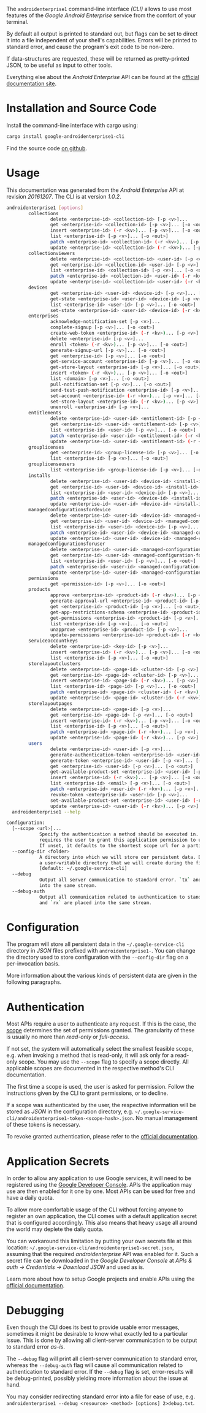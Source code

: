<!---
DO NOT EDIT !
This file was generated automatically from 'src/mako/cli/README.md.mako'
DO NOT EDIT !
-->
The `androidenterprise1` command-line interface *(CLI)* allows to use most features of the *Google Android Enterprise* service from the comfort of your terminal.

By default all output is printed to standard out, but flags can be set to direct it into a file independent of your shell's
capabilities. Errors will be printed to standard error, and cause the program's exit code to be non-zero.

If data-structures are requested, these will be returned as pretty-printed JSON, to be useful as input to other tools.

Everything else about the *Android Enterprise* API can be found at the
[official documentation site](https://developers.google.com/android/work/play/emm-api).

# Installation and Source Code

Install the command-line interface with cargo using:

```bash
cargo install google-androidenterprise1-cli
```

Find the source code [on github](https://github.com/Byron/google-apis-rs/tree/master/gen/androidenterprise1-cli).

# Usage

This documentation was generated from the *Android Enterprise* API at revision *20161207*. The CLI is at version *1.0.2*.

```bash
androidenterprise1 [options]
        collections
                delete <enterprise-id> <collection-id> [-p <v>]...
                get <enterprise-id> <collection-id> [-p <v>]... [-o <out>]
                insert <enterprise-id> (-r <kv>)... [-p <v>]... [-o <out>]
                list <enterprise-id> [-p <v>]... [-o <out>]
                patch <enterprise-id> <collection-id> (-r <kv>)... [-p <v>]... [-o <out>]
                update <enterprise-id> <collection-id> (-r <kv>)... [-p <v>]... [-o <out>]
        collectionviewers
                delete <enterprise-id> <collection-id> <user-id> [-p <v>]...
                get <enterprise-id> <collection-id> <user-id> [-p <v>]... [-o <out>]
                list <enterprise-id> <collection-id> [-p <v>]... [-o <out>]
                patch <enterprise-id> <collection-id> <user-id> (-r <kv>)... [-p <v>]... [-o <out>]
                update <enterprise-id> <collection-id> <user-id> (-r <kv>)... [-p <v>]... [-o <out>]
        devices
                get <enterprise-id> <user-id> <device-id> [-p <v>]... [-o <out>]
                get-state <enterprise-id> <user-id> <device-id> [-p <v>]... [-o <out>]
                list <enterprise-id> <user-id> [-p <v>]... [-o <out>]
                set-state <enterprise-id> <user-id> <device-id> (-r <kv>)... [-p <v>]... [-o <out>]
        enterprises
                acknowledge-notification-set [-p <v>]...
                complete-signup [-p <v>]... [-o <out>]
                create-web-token <enterprise-id> (-r <kv>)... [-p <v>]... [-o <out>]
                delete <enterprise-id> [-p <v>]...
                enroll <token> (-r <kv>)... [-p <v>]... [-o <out>]
                generate-signup-url [-p <v>]... [-o <out>]
                get <enterprise-id> [-p <v>]... [-o <out>]
                get-service-account <enterprise-id> [-p <v>]... [-o <out>]
                get-store-layout <enterprise-id> [-p <v>]... [-o <out>]
                insert <token> (-r <kv>)... [-p <v>]... [-o <out>]
                list <domain> [-p <v>]... [-o <out>]
                pull-notification-set [-p <v>]... [-o <out>]
                send-test-push-notification <enterprise-id> [-p <v>]... [-o <out>]
                set-account <enterprise-id> (-r <kv>)... [-p <v>]... [-o <out>]
                set-store-layout <enterprise-id> (-r <kv>)... [-p <v>]... [-o <out>]
                unenroll <enterprise-id> [-p <v>]...
        entitlements
                delete <enterprise-id> <user-id> <entitlement-id> [-p <v>]...
                get <enterprise-id> <user-id> <entitlement-id> [-p <v>]... [-o <out>]
                list <enterprise-id> <user-id> [-p <v>]... [-o <out>]
                patch <enterprise-id> <user-id> <entitlement-id> (-r <kv>)... [-p <v>]... [-o <out>]
                update <enterprise-id> <user-id> <entitlement-id> (-r <kv>)... [-p <v>]... [-o <out>]
        grouplicenses
                get <enterprise-id> <group-license-id> [-p <v>]... [-o <out>]
                list <enterprise-id> [-p <v>]... [-o <out>]
        grouplicenseusers
                list <enterprise-id> <group-license-id> [-p <v>]... [-o <out>]
        installs
                delete <enterprise-id> <user-id> <device-id> <install-id> [-p <v>]...
                get <enterprise-id> <user-id> <device-id> <install-id> [-p <v>]... [-o <out>]
                list <enterprise-id> <user-id> <device-id> [-p <v>]... [-o <out>]
                patch <enterprise-id> <user-id> <device-id> <install-id> (-r <kv>)... [-p <v>]... [-o <out>]
                update <enterprise-id> <user-id> <device-id> <install-id> (-r <kv>)... [-p <v>]... [-o <out>]
        managedconfigurationsfordevice
                delete <enterprise-id> <user-id> <device-id> <managed-configuration-for-device-id> [-p <v>]...
                get <enterprise-id> <user-id> <device-id> <managed-configuration-for-device-id> [-p <v>]... [-o <out>]
                list <enterprise-id> <user-id> <device-id> [-p <v>]... [-o <out>]
                patch <enterprise-id> <user-id> <device-id> <managed-configuration-for-device-id> (-r <kv>)... [-p <v>]... [-o <out>]
                update <enterprise-id> <user-id> <device-id> <managed-configuration-for-device-id> (-r <kv>)... [-p <v>]... [-o <out>]
        managedconfigurationsforuser
                delete <enterprise-id> <user-id> <managed-configuration-for-user-id> [-p <v>]...
                get <enterprise-id> <user-id> <managed-configuration-for-user-id> [-p <v>]... [-o <out>]
                list <enterprise-id> <user-id> [-p <v>]... [-o <out>]
                patch <enterprise-id> <user-id> <managed-configuration-for-user-id> (-r <kv>)... [-p <v>]... [-o <out>]
                update <enterprise-id> <user-id> <managed-configuration-for-user-id> (-r <kv>)... [-p <v>]... [-o <out>]
        permissions
                get <permission-id> [-p <v>]... [-o <out>]
        products
                approve <enterprise-id> <product-id> (-r <kv>)... [-p <v>]...
                generate-approval-url <enterprise-id> <product-id> [-p <v>]... [-o <out>]
                get <enterprise-id> <product-id> [-p <v>]... [-o <out>]
                get-app-restrictions-schema <enterprise-id> <product-id> [-p <v>]... [-o <out>]
                get-permissions <enterprise-id> <product-id> [-p <v>]... [-o <out>]
                list <enterprise-id> [-p <v>]... [-o <out>]
                unapprove <enterprise-id> <product-id> [-p <v>]...
                update-permissions <enterprise-id> <product-id> (-r <kv>)... [-p <v>]... [-o <out>]
        serviceaccountkeys
                delete <enterprise-id> <key-id> [-p <v>]...
                insert <enterprise-id> (-r <kv>)... [-p <v>]... [-o <out>]
                list <enterprise-id> [-p <v>]... [-o <out>]
        storelayoutclusters
                delete <enterprise-id> <page-id> <cluster-id> [-p <v>]...
                get <enterprise-id> <page-id> <cluster-id> [-p <v>]... [-o <out>]
                insert <enterprise-id> <page-id> (-r <kv>)... [-p <v>]... [-o <out>]
                list <enterprise-id> <page-id> [-p <v>]... [-o <out>]
                patch <enterprise-id> <page-id> <cluster-id> (-r <kv>)... [-p <v>]... [-o <out>]
                update <enterprise-id> <page-id> <cluster-id> (-r <kv>)... [-p <v>]... [-o <out>]
        storelayoutpages
                delete <enterprise-id> <page-id> [-p <v>]...
                get <enterprise-id> <page-id> [-p <v>]... [-o <out>]
                insert <enterprise-id> (-r <kv>)... [-p <v>]... [-o <out>]
                list <enterprise-id> [-p <v>]... [-o <out>]
                patch <enterprise-id> <page-id> (-r <kv>)... [-p <v>]... [-o <out>]
                update <enterprise-id> <page-id> (-r <kv>)... [-p <v>]... [-o <out>]
        users
                delete <enterprise-id> <user-id> [-p <v>]...
                generate-authentication-token <enterprise-id> <user-id> [-p <v>]... [-o <out>]
                generate-token <enterprise-id> <user-id> [-p <v>]... [-o <out>]
                get <enterprise-id> <user-id> [-p <v>]... [-o <out>]
                get-available-product-set <enterprise-id> <user-id> [-p <v>]... [-o <out>]
                insert <enterprise-id> (-r <kv>)... [-p <v>]... [-o <out>]
                list <enterprise-id> <email> [-p <v>]... [-o <out>]
                patch <enterprise-id> <user-id> (-r <kv>)... [-p <v>]... [-o <out>]
                revoke-token <enterprise-id> <user-id> [-p <v>]...
                set-available-product-set <enterprise-id> <user-id> (-r <kv>)... [-p <v>]... [-o <out>]
                update <enterprise-id> <user-id> (-r <kv>)... [-p <v>]... [-o <out>]
  androidenterprise1 --help

Configuration:
  [--scope <url>]...
            Specify the authentication a method should be executed in. Each scope
            requires the user to grant this application permission to use it.
            If unset, it defaults to the shortest scope url for a particular method.
  --config-dir <folder>
            A directory into which we will store our persistent data. Defaults to
            a user-writable directory that we will create during the first invocation.
            [default: ~/.google-service-cli]
  --debug
            Output all server communication to standard error. `tx` and `rx` are placed
            into the same stream.
  --debug-auth
            Output all communication related to authentication to standard error. `tx`
            and `rx` are placed into the same stream.

```

# Configuration

The program will store all persistent data in the `~/.google-service-cli` directory in *JSON* files prefixed with `androidenterprise1-`.  You can change the directory used to store configuration with the `--config-dir` flag on a per-invocation basis.

More information about the various kinds of persistent data are given in the following paragraphs.

# Authentication

Most APIs require a user to authenticate any request. If this is the case, the [scope][scopes] determines the 
set of permissions granted. The granularity of these is usually no more than *read-only* or *full-access*.

If not set, the system will automatically select the smallest feasible scope, e.g. when invoking a
method that is read-only, it will ask only for a read-only scope. 
You may use the `--scope` flag to specify a scope directly. 
All applicable scopes are documented in the respective method's CLI documentation.

The first time a scope is used, the user is asked for permission. Follow the instructions given 
by the CLI to grant permissions, or to decline.

If a scope was authenticated by the user, the respective information will be stored as *JSON* in the configuration
directory, e.g. `~/.google-service-cli/androidenterprise1-token-<scope-hash>.json`. No manual management of these tokens
is necessary.

To revoke granted authentication, please refer to the [official documentation][revoke-access].

# Application Secrets

In order to allow any application to use Google services, it will need to be registered using the 
[Google Developer Console][google-dev-console]. APIs the application may use are then enabled for it
one by one. Most APIs can be used for free and have a daily quota.

To allow more comfortable usage of the CLI without forcing anyone to register an own application, the CLI
comes with a default application secret that is configured accordingly. This also means that heavy usage
all around the world may deplete the daily quota.

You can workaround this limitation by putting your own secrets file at this location: 
`~/.google-service-cli/androidenterprise1-secret.json`, assuming that the required *androidenterprise* API 
was enabled for it. Such a secret file can be downloaded in the *Google Developer Console* at 
*APIs & auth -> Credentials -> Download JSON* and used as is.

Learn more about how to setup Google projects and enable APIs using the [official documentation][google-project-new].


# Debugging

Even though the CLI does its best to provide usable error messages, sometimes it might be desirable to know
what exactly led to a particular issue. This is done by allowing all client-server communication to be 
output to standard error *as-is*.

The `--debug` flag will print all client-server communication to standard error, whereas the `--debug-auth` flag
will cause all communication related to authentication to standard error.
If the `--debug` flag is set, error-results will be debug-printed, possibly yielding more information about the 
issue at hand.

You may consider redirecting standard error into a file for ease of use, e.g. `androidenterprise1 --debug <resource> <method> [options] 2>debug.txt`.


[scopes]: https://developers.google.com/+/api/oauth#scopes
[revoke-access]: http://webapps.stackexchange.com/a/30849
[google-dev-console]: https://console.developers.google.com/
[google-project-new]: https://developers.google.com/console/help/new/